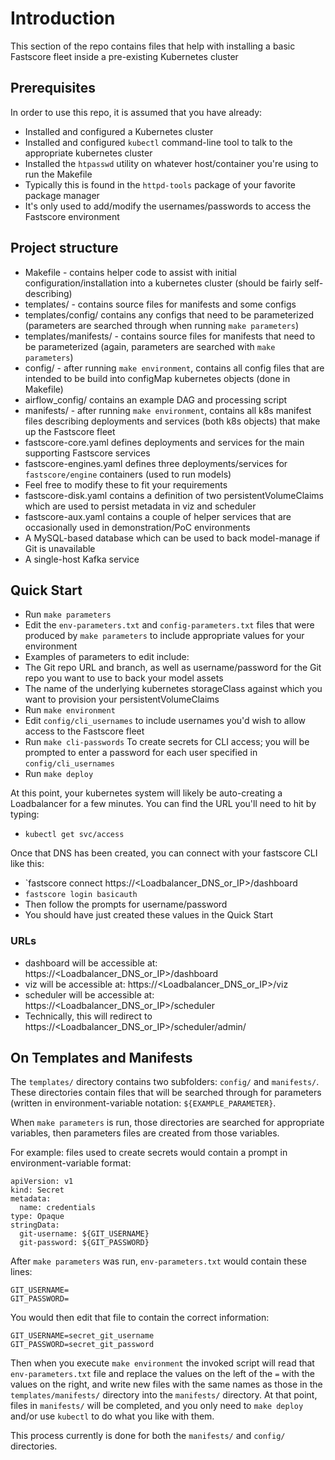 
# Introduction 
This section of the repo contains files that help with installing a basic Fastscore fleet inside a pre-existing Kubernetes cluster

## Prerequisites
In order to use this repo, it is assumed that you have already:
* Installed and configured a Kubernetes cluster
* Installed and configured `kubectl` command-line tool to talk to the appropriate kubernetes cluster
* Installed the `htpasswd` utility on whatever host/container you're using to run the Makefile
 * Typically this is found in the `httpd-tools` package of your favorite package manager
 * It's only used to add/modify the usernames/passwords to access the Fastscore environment

## Project structure
* Makefile - contains helper code to assist with initial configuration/installation into a kubernetes cluster (should be fairly self-describing)
* templates/ - contains source files for manifests and some configs
 * templates/config/ contains any configs that need to be parameterized (parameters are searched through when running `make parameters`)
 * templates/manifests/ - contains source files for manifests that need to be parameterized (again, parameters are searched with `make parameters`)
* config/ - after running `make environment`, contains all config files that are intended to be build into configMap kubernetes objects (done in Makefile)
 * airflow_config/ contains an example DAG and processing script
* manifests/ - after running `make environment`, contains all k8s manifest files describing deployments and services (both k8s objects) that make up the Fastscore fleet
 * fastscore-core.yaml defines deployments and services for the main supporting Fastscore services
 * fastscore-engines.yaml defines three deployments/services for `fastscore/engine` containers (used to run models)
  * Feel free to modify these to fit your requirements
 * fastscore-disk.yaml contains a definition of two persistentVolumeClaims which are used to persist metadata in viz and scheduler
 * fastscore-aux.yaml contains a couple of helper services that are occasionally used in demonstration/PoC environments
  * A MySQL-based database which can be used to back model-manage if Git is unavailable
  * A single-host Kafka service

## Quick Start
* Run `make parameters`
* Edit the `env-parameters.txt` and `config-parameters.txt` files that were produced by `make parameters` to include appropriate values for your environment
 * Examples of parameters to edit include:
  * The Git repo URL and branch, as well as username/password for the Git repo you want to use to back your model assets
  * The name of the underlying kubernetes storageClass against which you want to provision your persistentVolumeClaims
* Run `make environment`
* Edit `config/cli_usernames` to include usernames you'd wish to allow access to the Fastscore fleet
* Run `make cli-passwords` To create secrets for CLI access; you will be prompted to enter a password for each user specified in `config/cli_usernames`
* Run `make deploy`

At this point, your kubernetes system will likely be auto-creating a Loadbalancer for a few minutes. You can find the URL you'll need to hit by typing:
* `kubectl get svc/access`

Once that DNS has been created, you can connect with your fastscore CLI like this:

* `fastscore connect https://<Loadbalancer_DNS_or_IP>/dashboard
* `fastscore login basicauth`
 * Then follow the prompts for username/password
  * You should have just created these values in the Quick Start

### URLs
* dashboard will be accessible at: https://<Loadbalancer_DNS_or_IP>/dashboard
* viz will be accessible at: https://<Loadbalancer_DNS_or_IP>/viz
* scheduler will be accessible at: https://<Loadbalancer_DNS_or_IP>/scheduler
 * Technically, this will redirect to https://<Loadbalancer_DNS_or_IP>/scheduler/admin/

## On Templates and Manifests

The `templates/` directory contains two subfolders: `config/` and `manifests/`. These directories contain files that will be searched through for parameters (written in environment-variable notation: `${EXAMPLE_PARAMETER}`.

When `make parameters` is run, those directories are searched for appropriate variables, then parameters files are created from those variables.

For example: files used to create secrets would contain a prompt in environment-variable format:
```
apiVersion: v1
kind: Secret
metadata:
  name: credentials
type: Opaque
stringData:
  git-username: ${GIT_USERNAME}
  git-password: ${GIT_PASSWORD}
```

After `make parameters` was run, `env-parameters.txt` would contain these lines:

```
GIT_USERNAME=
GIT_PASSWORD=
```

You would then edit that file to contain the correct information:
```
GIT_USERNAME=secret_git_username
GIT_PASSWORD=secret_git_password
```
Then when you execute `make environment` the invoked script will read that `env-parameters.txt` file and replace the values on the left of the `=` with the values on the right, and write new files with the same names as those in the `templates/manifests/` directory into the `manifests/` directory. At that point, files in `manifests/` will be completed, and you only need to `make deploy` and/or use `kubectl` to do what you like with them.

This process currently is done for both the `manifests/` and `config/` directories.
